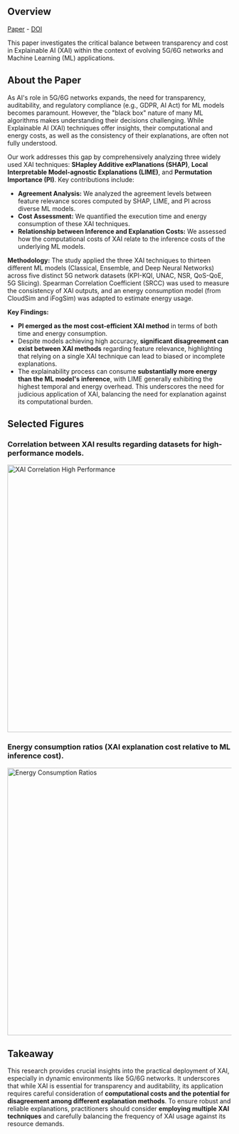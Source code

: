 ## Overview

[Paper](/files/papers/globecom2024/paper.pdf) - [DOI](https://doi.org/10.1109/gcwkshp64532.2024.11100910)

This paper investigates the critical balance between transparency and cost in Explainable AI (XAI) within the context of evolving 5G/6G networks and Machine Learning (ML) applications.

## About the Paper

As AI's role in 5G/6G networks expands, the need for transparency, auditability, and regulatory compliance (e.g., GDPR, AI Act) for ML models becomes paramount. However, the "black box" nature of many ML algorithms makes understanding their decisions challenging. While Explainable AI (XAI) techniques offer insights, their computational and energy costs, as well as the consistency of their explanations, are often not fully understood.

Our work addresses this gap by comprehensively analyzing three widely used XAI techniques: **SHapley Additive exPlanations (SHAP)**, **Local Interpretable Model-agnostic Explanations (LIME)**, and **Permutation Importance (PI)**. Key contributions include:

-   **Agreement Analysis:** We analyzed the agreement levels between feature relevance scores computed by SHAP, LIME, and PI across diverse ML models.
-   **Cost Assessment:** We quantified the execution time and energy consumption of these XAI techniques.
-   **Relationship between Inference and Explanation Costs:** We assessed how the computational costs of XAI relate to the inference costs of the underlying ML models.

**Methodology:**
The study applied the three XAI techniques to thirteen different ML models (Classical, Ensemble, and Deep Neural Networks) across five distinct 5G network datasets (KPI-KQI, UNAC, NSR, QoS-QoE, 5G Slicing). Spearman Correlation Coefficient (SRCC) was used to measure the consistency of XAI outputs, and an energy consumption model (from CloudSim and iFogSim) was adapted to estimate energy usage.

**Key Findings:**
-   **PI emerged as the most cost-efficient XAI method** in terms of both time and energy consumption.
-   Despite models achieving high accuracy, **significant disagreement can exist between XAI methods** regarding feature relevance, highlighting that relying on a single XAI technique can lead to biased or incomplete explanations.
-   The explainability process can consume **substantially more energy than the ML model's inference**, with LIME generally exhibiting the highest temporal and energy overhead. This underscores the need for judicious application of XAI, balancing the need for explanation against its computational burden.

## Selected Figures

### Correlation between XAI results regarding datasets for high-performance models.

<img src="/files/papers/globecom2024/correlation.png" alt="XAI Correlation High Performance" width="600" />


### Energy consumption ratios (XAI explanation cost relative to ML inference cost).

<img src="/files/papers/globecom2024/energy.png" alt="Energy Consumption Ratios" width="600" />

## Takeaway

This research provides crucial insights into the practical deployment of XAI, especially in dynamic environments like 5G/6G networks. It underscores that while XAI is essential for transparency and auditability, its application requires careful consideration of **computational costs and the potential for disagreement among different explanation methods**. To ensure robust and reliable explanations, practitioners should consider **employing multiple XAI techniques** and carefully balancing the frequency of XAI usage against its resource demands.